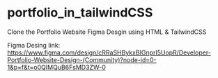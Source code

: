 # portfolio_in_tailwindCSS
Clone the Portfolio Website Figma Desgin using HTML &amp; TailwindCSS

Figma Desing link: https://www.figma.com/design/cRRaSHBykxBIGnprI5UopR/Developer-Portfolio-Website-Design-(Community)?node-id=0-1&p=f&t=o0QIMQuB6FsMD3ZW-0
